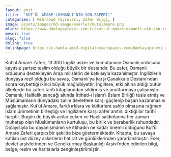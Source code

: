 ```yaml
---
layout: post
title:  "KUT'ÜL AMARE (OSMANLI'NIN SON ZAFERİ)"
categories: [ Mihrabad Yayınları, Zafer Bilgi, ]
image: assets/images/md-image/eserler/kutulamare.png
mlink: https://www.damlayayinevi.com.tr/kut-ul-amare-osmanli-nin-son-zaferi
meser: true
blog: false
dolink: true
dolinkpage: https://e-damla.ams3.digitaloceanspaces.com/damlayayinevi_ornek_sayfalar/9786058199101/index.html
---
```


Kut’ül Amare Zaferi, 13.300 İngiliz asker ve komutanının Osmanlı ordusuna kayıtsız şartsız teslim olduğu büyük bir destandır.
Bu zafer, Osmanlı ordusunu destekleyen Arap milislerin de katkısıyla kazanılmıştır. İngilizlerin dünyaya rezil olduğu bu savaş, Osmanlı’ya
karşı Çanakkale Destanı’ndan sonra kaybettiği ikinci büyük mağlubiyettir. İngiltere, etki altına aldığı bütün ülkelerde bu zaferi
tarih kitaplarından sildirmiş ve unutturmaya çalışmıştır. Osmanlı, Halifelik sancağı altında İttihad-ı İslam’ı (İslam Birliği)
tesis etmiş ve Müslümanların dünyadaki zalim devletlere karşı güçlenip başarı kazanmasını sağlamıştır.
Kut’ül Amare, farklı ırklara ve kültürlere sahip olmasına rağmen İslam ümmetinin birleştiği ve İngilizlere karşı zafer anıtını diktiği
bir tarihî harptir. Bugün de büyük acılar çeken ve Haçlı saldırılarına her zaman muhatap olan Müslümanların kurtuluşu, bu birlik ve
beraberlik ruhundadır. Dolayısıyla bu dayanışmanın ve ittihadın ne kadar önemli olduğunu Kut’ül Amare Zaferi çarpıcı bir şekilde
bize göstermektedir.
Kitapta, bu savaşa katılan üst düzey askerlerin hatırat ve günlüklerinden yararlanılmıştır. Eser, devlet arşivlerinden ve
Genelkurmay Başkanlığı Arşivi’nden edinilen bilgi, belge, resim ve haritalarla zenginleştirilmiştir.